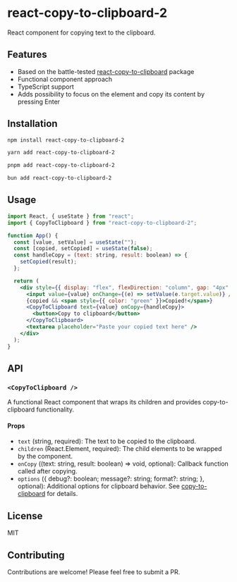 # react-copy-to-clipboard-2

React component for copying text to the clipboard.

## Features

- Based on the battle-tested [react-copy-to-clipboard](https://www.npmjs.com/package/react-copy-to-clipboard) package
- Functional component approach
- TypeScript support
- Adds possibility to focus on the element and copy its content by pressing Enter

## Installation

```bash
npm install react-copy-to-clipboard-2
```

```bash
yarn add react-copy-to-clipboard-2
```

```bash
pnpm add react-copy-to-clipboard-2
```

```bash
bun add react-copy-to-clipboard-2
```

## Usage

```jsx
import React, { useState } from "react";
import { CopyToClipboard } from "react-copy-to-clipboard-2";

function App() {
  const [value, setValue] = useState("");
  const [copied, setCopied] = useState(false);
  const handleCopy = (text: string, result: boolean) => {
    setCopied(result);
  };

  return (
    <div style={{ display: "flex", flexDirection: "column", gap: "4px" }}>
      <input value={value} onChange={(e) => setValue(e.target.value)} />
      {copied && <span style={{ color: "green" }}>Copied!</span>}
      <CopyToClipboard text={value} onCopy={handleCopy}>
        <button>Copy to clipboard</button>
      </CopyToClipboard>
      <textarea placeholder="Paste your copied text here" />
    </div>
  );
}
```

## API

### `<CopyToClipboard />`

A functional React component that wraps its children and provides copy-to-clipboard functionality.

#### Props

- `text` (string, required): The text to be copied to the clipboard.
- `children` (React.Element, required): The child elements to be wrapped by the component.
- `onCopy` ((text: string, result: boolean) => void, optional): Callback function called after copying.
- `options` ({
  debug?: boolean;
  message?: string;
  format?: string;
  }, optional): Additional options for clipboard behavior. See [copy-to-clipboard](https://www.npmjs.com/package/copy-to-clipboard#api) for details.

## License

MIT

## Contributing

Contributions are welcome! Please feel free to submit a PR.
